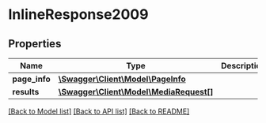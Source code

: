 # InlineResponse2009

## Properties
Name | Type | Description | Notes
------------ | ------------- | ------------- | -------------
**page_info** | [**\Swagger\Client\Model\PageInfo**](PageInfo.md) |  | [optional] 
**results** | [**\Swagger\Client\Model\MediaRequest[]**](MediaRequest.md) |  | [optional] 

[[Back to Model list]](../../README.md#documentation-for-models) [[Back to API list]](../../README.md#documentation-for-api-endpoints) [[Back to README]](../../README.md)

